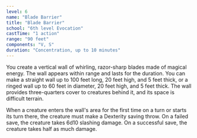 ```yaml
---
level: 6
name: "Blade Barrier"
title: "Blade Barrier"
school: "6th level Evocation"
castTime: "1 action"
range: "90 feet"
components: "V, S"
duration: "Concentration, up to 10 minutes"
---
```


You create a vertical wall of whirling, razor-sharp blades made of magical energy. The wall appears within range and lasts for the duration. You can make a straight wall up to 100 feet long, 20 feet high, and 5 feet thick, or a ringed wall up to 60 feet in diameter, 20 feet high, and 5 feet thick. The wall provides three-quarters cover to creatures behind it, and its space is difficult terrain.

When a creature enters the wall's area for the first time on a turn or starts its turn there, the creature must make a Dexterity saving throw. On a failed save, the creature takes 6d10 slashing damage. On a successful save, the creature takes half as much damage.
